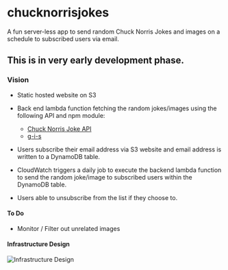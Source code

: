 # chucknorrisjokes

A fun server-less app to send random Chuck Norris Jokes and images on a schedule to subscribed users via email.

## This is in very early development phase.

### Vision

* Static hosted website on S3

* Back end lambda function fetching the random jokes/images using the following API and npm module:
  * [Chuck Norris Joke API](https://api.icndb.com/jokes/random/)
  * [g-i-s](https://www.npmjs.com/package/g-i-s)


* Users subscribe their email address via S3 website and email address is written to a DynamoDB table.

* CloudWatch triggers a daily job to execute the backend lambda function to send the random joke/image to subscribed users within the DynamoDB table.

* Users able to unsubscribe from the list if they choose to.


#### To Do

* Monitor / Filter out unrelated images

#### Infrastructure Design


![Infrastructure Design](https://s3-ap-southeast-2.amazonaws.com/chuck-norris-jokes/img/chuck-norris-random-daily-jokes.net_infrastructure.png "Infrastructure Design")
